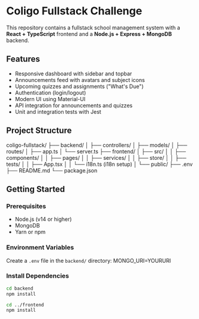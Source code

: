 # Coligo Fullstack Challenge

This repository contains a fullstack school management system with a **React + TypeScript** frontend and a **Node.js + Express + MongoDB** backend.

## Features

- Responsive dashboard with sidebar and topbar
- Announcements feed with avatars and subject icons
- Upcoming quizzes and assignments ("What's Due")
- Authentication (login/logout)
- Modern UI using Material-UI
- API integration for announcements and quizzes
- Unit and integration tests with Jest

## Project Structure

coligo-fullstack/
├── backend/
│ ├── controllers/
│ ├── models/
│ ├── routes/
│ ├── app.ts
│ └── server.ts
├── frontend/
│ ├── src/
│ │ ├── components/
│ │ ├── pages/
│ │ ├── services/
│ │ ├── store/
│ │ ├── tests/
│ │ ├── App.tsx
│ │ └── i18n.ts (i18n setup)
│ └── public/
├── .env
├── README.md
└── package.json


## Getting Started

### Prerequisites

- Node.js (v14 or higher)
- MongoDB
- Yarn or npm

### Environment Variables

Create a `.env` file in the `backend/` directory:
MONGO_URI=YOURURI

### Install Dependencies

```bash
cd backend
npm install

cd ../frontend
npm install
